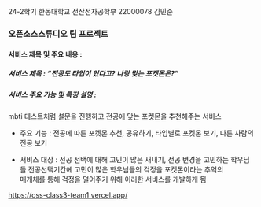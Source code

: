 24-2학기 
한동대학교 전산전자공학부 22000078 김민준
### 오픈소스스튜디오 팀 프로젝트


#### 서비스 제목 및 주요 내용 :
	
 ##### 서비스 제목 : “전공도 타입이 있다고? 나랑 맞는 포켓몬은?”
	
 ##### 서비스 주요 기능 및 특징 설명 : 
	 	
   mbti 테스트처럼 설문을 진행하고 전공에 맞는 포켓몬을 추천해주는 서비스
  
   - 주요 기능 : 전공에 따른 포켓몬 추천, 
			    공유하기, 타입별로 포켓몬 보기, 다른 사람의 전공 보기
       
       
  - 서비스 대상 : 전공 선택에 대해 고민이 많은 새내기, 전공 변경을 고민하는 학우님들
		전공선택기간에 고민이 많은 학우님들의 걱정을 포켓몬이라는 추억의 	
		매개체를 통해 걱정을 덜어주기 위해 이러한 서비스를 개발하게 됨
		
 https://oss-class3-team1.vercel.app/
